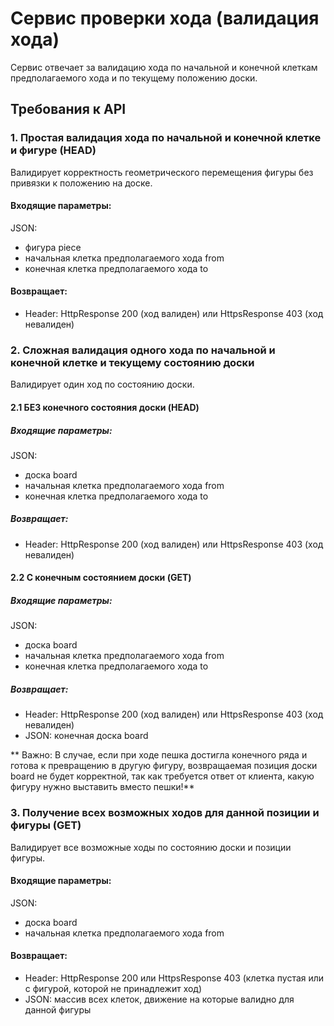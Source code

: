 # Сервис проверки хода (валидация хода)

Сервис отвечает за валидацию хода по начальной и конечной клеткам предполагаемого хода и по текущему положению доски.

## Требования к API

### 1. Простая валидация хода по начальной и конечной клетке и фигуре (HEAD)

Валидирует корректность геометрического перемещения фигуры без привязки к положению на доске.

#### Входящие параметры:

JSON:
* фигура piece
* начальная клетка предполагаемого хода from
* конечная клетка предполагаемого хода to

#### Возвращает:

* Header: HttpResponse 200 (ход валиден) или HttpsResponse 403 (ход невалиден)

### 2. Сложная валидация одного хода по начальной и конечной клетке и текущему состоянию доски

Валидирует один ход по состоянию доски.

#### 2.1 БЕЗ конечного состояния доски (HEAD)

##### Входящие параметры:

JSON:
* доска board
* начальная клетка предполагаемого хода from
* конечная клетка предполагаемого хода to

##### Возвращает:

* Header: HttpResponse 200 (ход валиден) или HttpsResponse 403 (ход невалиден)

#### 2.2 С конечным состоянием доски (GET)

##### Входящие параметры:

JSON:
* доска board
* начальная клетка предполагаемого хода from
* конечная клетка предполагаемого хода to

##### Возвращает:

* Header: HttpResponse 200 (ход валиден) или HttpsResponse 403 (ход невалиден)
* JSON: конечная доска board

** Важно: В случае, если при ходе пешка достигла конечного ряда и готова к превращению в другую фигуру,
возвращаемая позиция доски board не будет корректной, так как требуется ответ от клиента, какую фигуру нужно выставить вместо пешки!**

### 3. Получение всех возможных ходов для данной позиции и фигуры (GET)

Валидирует все возможные ходы по состоянию доски и позиции фигуры.

#### Входящие параметры:

JSON:
* доска board
* начальная клетка предполагаемого хода from

#### Возвращает:

* Header: HttpResponse 200 или HttpsResponse 403 (клетка пустая или с фигурой, которой не принадлежит ход)
* JSON: массив всех клеток, движение на которые валидно для данной фигуры
